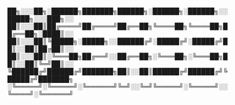 ██╗░░░██╗░██████╗███████╗██████╗░██████╗░██████╗░░█████╗░░░███╗░░
██║░░░██║██╔════╝██╔════╝██╔══██╗╚════██╗╚════██╗██╔══██╗░████║░░
██║░░░██║╚█████╗░█████╗░░██████╔╝░█████╔╝░█████╔╝██║░░██║██╔██║░░
██║░░░██║░╚═══██╗██╔══╝░░██╔══██╗░╚═══██╗░╚═══██╗██║░░██║╚═╝██║░░
╚██████╔╝██████╔╝███████╗██║░░██║██████╔╝██████╔╝╚█████╔╝███████╗
░╚═════╝░╚═════╝░╚══════╝╚═╝░░╚═╝╚═════╝░╚═════╝░░╚════╝░╚══════╝
